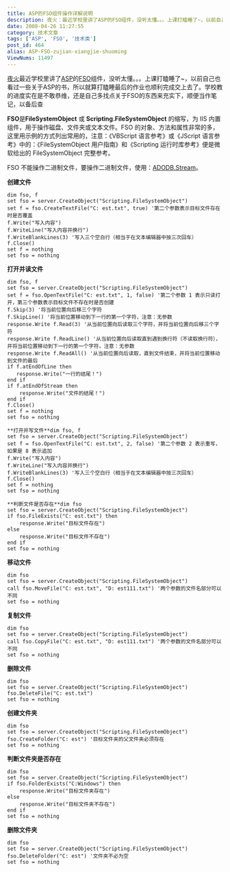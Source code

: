 ```yaml
---
title: ASP的FSO组件操作详解说明
description: 夜火：最近学校里讲了ASP的FSO组件，没听太懂。。。上课打瞌睡了~，以前自己也看过一些关于ASP的书，所以就算打瞌睡最后的作业也顺利完成交上去了。学校教的进度实在是不敢恭维，还是自己多找点关于FSO的东西来充实下，顺便当作笔记，以备后查
date: 2008-04-26 11:27:55
category: 技术文章
tags: ['ASP', 'FSO', '技术类']
post_id: 464
alias: ASP-FSO-zujian-xiangjie-shuoming
ViewNums: 11497
---
```


[夜火](/blog/)最近学校里讲了[ASP](/tags/ASP)的[FSO](/tags/FSO)组件，没听太懂。。。上课打瞌睡了~，以前自己也看过一些关于ASP的书，所以就算打瞌睡最后的作业也顺利完成交上去了。学校教的进度实在是不敢恭维，还是自己多找点关于FSO的东西来充实下，顺便当作笔记，以备后查

**FSO**是**FileSystemObject** 或 **Scripting.FileSystemObject** 的缩写，为 IIS 内置组件，用于操作磁盘、文件夹或文本文件。FSO 的对象、方法和属性非常的多，这里用示例的方式列出常用的，注意：《VBScript 语言参考》或《JScript 语言参考》中的：《FileSystemObject 用户指南》和《Scripting 运行时库参考》便是微软给出的 FileSystemObject 完整参考。

FSO 不能操作二进制文件，要操作二进制文件，使用：[ADODB.Stream](http://www.cftea.com/c/2006/09/B8V6AUPYDKWNTYR3.asp)。

**创建文件**
```
dim fso, f
set fso = server.CreateObject("Scripting.FileSystemObject")
set f = fso.CreateTextFile("C: est.txt", true) '第二个参数表示目标文件存在时是否覆盖
f.Write("写入内容")
f.WriteLine("写入内容并换行")
f.WriteBlankLines(3) '写入三个空白行（相当于在文本编辑器中按三次回车）
f.Close()
set f = nothing
set fso = nothing
```

**打开并读文件**
```
dim fso, f
set fso = server.CreateObject("Scripting.FileSystemObject")
set f = fso.OpenTextFile("C: est.txt", 1, false) '第二个参数 1 表示只读打开，第三个参数表示目标文件不存在时是否创建
f.Skip(3) '将当前位置向后移三个字符
f.SkipLine() '将当前位置移动到下一行的第一个字符，注意：无参数
response.Write f.Read(3) '从当前位置向后读取三个字符，并将当前位置向后移三个字符
response.Write f.ReadLine() '从当前位置向后读取直到遇到换行符（不读取换行符），并将当前位置移动到下一行的第一个字符，注意：无参数
response.Write f.ReadAll() '从当前位置向后读取，直到文件结束，并将当前位置移动到文件的最后
if f.atEndOfLine then
   response.Write("一行的结尾！")
end if
if f.atEndOfStream then
    response.Write("文件的结尾！")
end if
f.Close()
set f = nothing
set fso = nothing

**打开并写文件**dim fso, f
set fso = server.CreateObject("Scripting.FileSystemObject")
set f = fso.OpenTextFile("C: est.txt", 2, false) '第二个参数 2 表示重写，如果是 8 表示追加
f.Write("写入内容")
f.WriteLine("写入内容并换行")
f.WriteBlankLines(3) '写入三个空白行（相当于在文本编辑器中按三次回车）
f.Close()
set f = nothing
set fso = nothing

**判断文件是否存在**dim fso
set fso = server.CreateObject("Scripting.FileSystemObject")
if fso.FileExists("C: est.txt") then
    response.Write("目标文件存在")
else
    response.Write("目标文件不存在")
end if
set fso = nothing
```

**移动文件**
```
dim fso
set fso = server.CreateObject("Scripting.FileSystemObject")
call fso.MoveFile("C: est.txt", "D: est111.txt") '两个参数的文件名部分可以不同
set fso = nothing
```

**复制文件**
```
dim fso
set fso = server.CreateObject("Scripting.FileSystemObject")
call fso.CopyFile("C: est.txt", "D: est111.txt") '两个参数的文件名部分可以不同
set fso = nothing
```

**删除文件**
```
dim fso
set fso = server.CreateObject("Scripting.FileSystemObject")
fso.DeleteFile("C: est.txt")
set fso = nothing
```

**创建文件夹**
```
dim fso
set fso = server.CreateObject("Scripting.FileSystemObject")
fso.CreateFolder("C: est") '目标文件夹的父文件夹必须存在
set fso = nothing
```

**判断文件夹是否存在**
```
dim fso
set fso = server.CreateObject("Scripting.FileSystemObject")
if fso.FolderExists("C:Windows") then
    response.Write("目标文件夹存在")
else
    response.Write("目标文件夹不存在")
end if
set fso = nothing
```

**删除文件夹**
```
dim fso
set fso = server.CreateObject("Scripting.FileSystemObject")
fso.DeleteFolder("C: est") '文件夹不必为空
set fso = nothing
```

